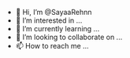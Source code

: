 - 👋 Hi, I’m @SayaaRehnn
- 👀 I’m interested in ...
- 🌱 I’m currently learning ...
- 💞️ I’m looking to collaborate on ...
- 📫 How to reach me ...

<!---
SayaaRehnn/SayaaRehnn is a ✨ special ✨ repository because its `README.md` (this file) appears on your GitHub profile.
You can click the Preview link to take a look at your changes.
--->
